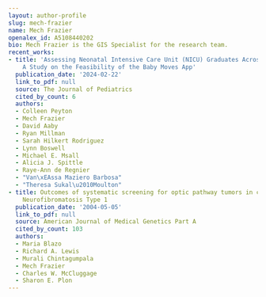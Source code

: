 ```yaml
---
layout: author-profile
slug: mech-frazier
name: Mech Frazier
openalex_id: A5108440202
bio: Mech Frazier is the GIS Specialist for the research team.
recent_works:
- title: 'Assessing Neonatal Intensive Care Unit (NICU) Graduates Across Varied Settings:
    A Study on the Feasibility of the Baby Moves App'
  publication_date: '2024-02-22'
  link_to_pdf: null
  source: The Journal of Pediatrics
  cited_by_count: 6
  authors:
  - Colleen Peyton
  - Mech Frazier
  - David Aaby
  - Ryan Millman
  - Sarah Hilkert Rodriguez
  - Lynn Boswell
  - Michael E. Msall
  - Alicia J. Spittle
  - Raye-Ann de Regnier
  - "Van\xEAssa Maziero Barbosa"
  - "Theresa Sukal\u2010Moulton"
- title: Outcomes of systematic screening for optic pathway tumors in children with
    Neurofibromatosis Type 1
  publication_date: '2004-05-05'
  link_to_pdf: null
  source: American Journal of Medical Genetics Part A
  cited_by_count: 103
  authors:
  - Maria Blazo
  - Richard A. Lewis
  - Murali Chintagumpala
  - Mech Frazier
  - Charles W. McCluggage
  - Sharon E. Plon
---
```

